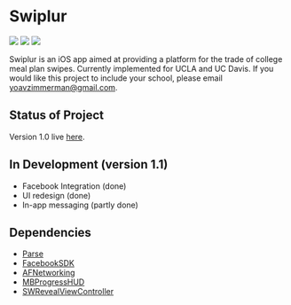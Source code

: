 Swiplur
=======

![](http://i.imgur.com/2hPCWUN.png)
![](http://i.imgur.com/pqfjChO.png)
![](http://i.imgur.com/YJdk3lb.png)

Swiplur is an iOS app aimed at providing a platform for the trade of college meal plan swipes. Currently implemented for UCLA and UC Davis. If you would like this project to include your school, please email yoavzimmerman@gmail.com.

## Status of Project

Version 1.0 live [here](https://itunes.apple.com/us/app/swiplur/id748927884?ls=1&mt=8).

## In Development (version 1.1)

*  Facebook Integration (done)
*  UI redesign (done)
*  In-app messaging (partly done)

## Dependencies

-  [Parse](https://parse.com/)
-  [FacebookSDK](https://developers.facebook.com/docs/ios/)
-  [AFNetworking](https://github.com/AFNetworking/AFNetworking)
-  [MBProgressHUD](https://github.com/jdg/MBProgressHUD)
-  [SWRevealViewController](https://github.com/John-Lluch/SWRevealViewController)
